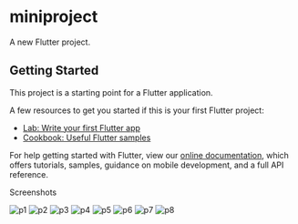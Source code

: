 # miniproject

A new Flutter project.

## Getting Started

This project is a starting point for a Flutter application.

A few resources to get you started if this is your first Flutter project:

- [Lab: Write your first Flutter app](https://flutter.dev/docs/get-started/codelab)
- [Cookbook: Useful Flutter samples](https://flutter.dev/docs/cookbook)

For help getting started with Flutter, view our
[online documentation](https://flutter.dev/docs), which offers tutorials,
samples, guidance on mobile development, and a full API reference.

Screenshots

![p1](https://user-images.githubusercontent.com/51479606/83336164-dba1d400-a2ce-11ea-8e00-dc3f99271831.jpg)
![p2](https://user-images.githubusercontent.com/51479606/83336220-2ae80480-a2cf-11ea-8c1a-6af2795982b9.jpg)
![p3](https://user-images.githubusercontent.com/51479606/83336242-6c78af80-a2cf-11ea-96c9-0e7ddc7207c2.jpg)
![p4](https://user-images.githubusercontent.com/51479606/83336278-b792c280-a2cf-11ea-9b71-e944dcf789bf.jpg)
![p5](https://user-images.githubusercontent.com/51479606/83336302-ed37ab80-a2cf-11ea-99a8-6f3afa394b0a.jpg)
![p6](https://user-images.githubusercontent.com/51479606/83336339-38ea5500-a2d0-11ea-9756-d7d6afe3adca.jpg)
![p7](https://user-images.githubusercontent.com/51479606/83336363-7222c500-a2d0-11ea-8a8e-964e021cc861.jpg)
![p8](https://user-images.githubusercontent.com/51479606/83336389-ab5b3500-a2d0-11ea-9e84-f5c96cf2f82f.jpg)














